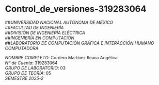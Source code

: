 # Control_de_versiones-319283064

##*UNIVERSIDAD NACIONAL AUTÓNOMA DE MÉXICO*  
##*FACULTAD DE INGENIERÍA*  
##*DIVISIÓN DE INGENIERÍA ELÉCTRICA*  
##*INGENIERÍA EN COMPUTACIÓN*  
##*LABORATORIO DE COMPUTACIÓN GRÁFICA E INTERACCIÓN HUMANO COMPUTADORA*  

*NOMBRE COMPLETO*: Cordero Martínez Ileana Angélica  
*Nº de Cuenta*: 319283064  
*GRUPO DE LABORATORIO*: 03    
*GRUPO DE TEORÍA*: 05    
*SEMESTRE 2025-2*  
